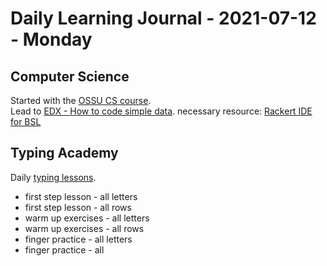 # Daily Learning Journal - 2021-07-12 - Monday

## Computer Science

Started with the [OSSU CS course](https://github.com/ossu/computer-science#core-programming).  
Lead to [EDX - How to code simple data](https://learning.edx.org/course/course-v1:UBCx+HtC1x+2T2017/home).
necessary resource: [Rackert IDE for BSL](https://racket-lang.org/download/)

## Typing Academy

Daily [typing lessons](https://www.typing.academy/typing-tutor/lessons).

- first step lesson - all letters
- first step lesson - all rows
- warm up exercises - all letters
- warm up exercises - all rows
- finger practice - all letters
- finger practice - all 
